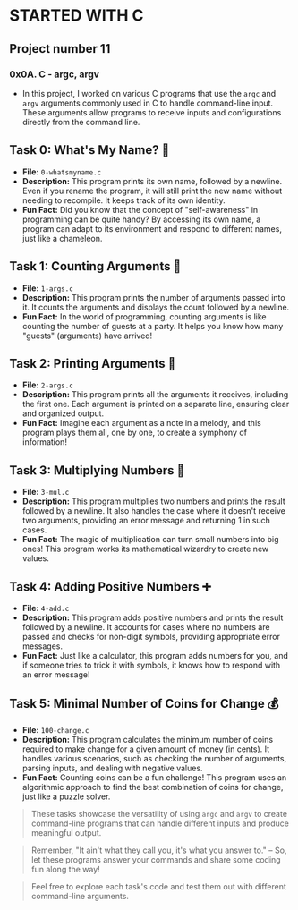 # STARTED WITH C
## Project number 11
### 0x0A. C - argc, argv

* In this project, I worked on various C programs that use the `argc` and `argv` arguments commonly used in C to handle command-line input.
These arguments allow programs to receive inputs and configurations directly from the command line.

## Task 0: What's My Name? 🤔
- **File:** `0-whatsmyname.c`
- **Description:** This program prints its own name, followed by a newline. Even if you rename the program, it will still print the new name without needing to recompile. It keeps track of its own identity.
- **Fun Fact:** Did you know that the concept of "self-awareness" in programming can be quite handy? By accessing its own name, a program can adapt to its environment and respond to different names, just like a chameleon.

## Task 1: Counting Arguments 🧮
- **File:** `1-args.c`
- **Description:** This program prints the number of arguments passed into it. It counts the arguments and displays the count followed by a newline.
- **Fun Fact:** In the world of programming, counting arguments is like counting the number of guests at a party. It helps you know how many "guests" (arguments) have arrived!

## Task 2: Printing Arguments 📝
- **File:** `2-args.c`
- **Description:** This program prints all the arguments it receives, including the first one. Each argument is printed on a separate line, ensuring clear and organized output.
- **Fun Fact:** Imagine each argument as a note in a melody, and this program plays them all, one by one, to create a symphony of information!

## Task 3: Multiplying Numbers 🧮
- **File:** `3-mul.c`
- **Description:** This program multiplies two numbers and prints the result followed by a newline. It also handles the case where it doesn't receive two arguments, providing an error message and returning 1 in such cases.
- **Fun Fact:** The magic of multiplication can turn small numbers into big ones! This program works its mathematical wizardry to create new values.

## Task 4: Adding Positive Numbers ➕
- **File:** `4-add.c`
- **Description:** This program adds positive numbers and prints the result followed by a newline. It accounts for cases where no numbers are passed and checks for non-digit symbols, providing appropriate error messages.
- **Fun Fact:** Just like a calculator, this program adds numbers for you, and if someone tries to trick it with symbols, it knows how to respond with an error message!

## Task 5: Minimal Number of Coins for Change 💰
- **File:** `100-change.c`
- **Description:** This program calculates the minimum number of coins required to make change for a given amount of money (in cents). It handles various scenarios, such as checking the number of arguments, parsing inputs, and dealing with negative values.
- **Fun Fact:** Counting coins can be a fun challenge! This program uses an algorithmic approach to find the best combination of coins for change, just like a puzzle solver.


> These tasks showcase the versatility of using `argc` and `argv` to create command-line programs that can handle different inputs and produce meaningful output.

> Remember, "It ain't what they call you, it's what you answer to." – So, let these programs answer your commands and share some coding fun along the way!

> Feel free to explore each task's code and test them out with different command-line arguments.


